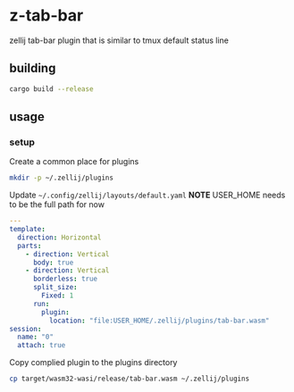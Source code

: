 # z-tab-bar

zellij tab-bar plugin that is similar to tmux default status line

## building

```sh
cargo build --release
```

## usage

### setup

Create a common place for plugins

```sh
mkdir -p ~/.zellij/plugins
```

Update `~/.config/zellij/layouts/default.yaml`
**NOTE** USER_HOME needs to be the full path for now

```yaml
---
template:
  direction: Horizontal
  parts:
    - direction: Vertical
      body: true
    - direction: Vertical
      borderless: true
      split_size:
        Fixed: 1
      run:
        plugin:
          location: "file:USER_HOME/.zellij/plugins/tab-bar.wasm"
session:
  name: "0"
  attach: true
```

Copy complied plugin to the plugins directory

```sh
cp target/wasm32-wasi/release/tab-bar.wasm ~/.zellij/plugins
```

